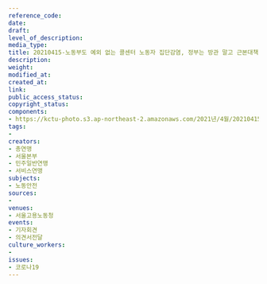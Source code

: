 ```yaml
---
reference_code: 
date: 
draft: 
level_of_description: 
media_type: 
title: 20210415-노동부도 예외 없는 콜센터 노동자 집단감염, 정부는 방관 말고 근본대책 마련하라 기자회견
description: 
weight: 
modified_at: 
created_at: 
link: 
public_access_status: 
copyright_status: 
components:
- https://kctu-photo.s3.ap-northeast-2.amazonaws.com/2021년/4월/20210415-노동부도+예외+없는+콜센터+노동자+집단감염,+정부는+방관+말고+근본대책+마련하라+기자회견/_5D46529.jpg
tags:
- 
creators:
- 총연맹
- 서울본부
- 민주일반연맹
- 서비스연맹
subjects:
- 노동안전
sources:
- 
venues:
- 서울고용노동청
events:
- 기자회견
- 의견서전달
culture_workers:
- 
issues:
- 코로나19
---
```

